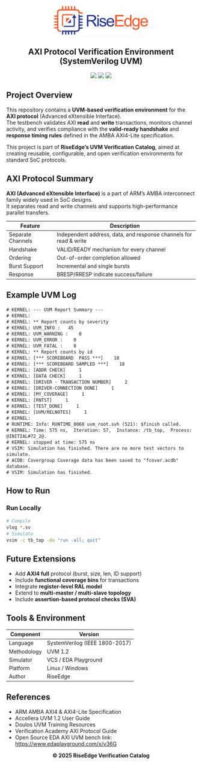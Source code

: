 <!-- PROJECT BANNER -->
<p align="center">
  <img src="../assets/logo.png" alt="RiseEdge Logo" width="250"/>
</p>

<h2 align="center">AXI Protocol Verification Environment (SystemVerilog UVM)</h2>

<p align="center">
  <!-- <a href="https://www.edaplayground.com/x/MjLG"><b>▶ Run on EDA Playground</b></a><br> -->
  <img src="https://img.shields.io/badge/Language-SystemVerilog-blue.svg"/>
  <img src="https://img.shields.io/badge/Methodology-UVM%201.2-green.svg"/>
  <img src="https://img.shields.io/badge/Simulator-VCS%2FEDAPlayground-orange.svg"/>
</p>


## Project Overview

This repository contains a **UVM-based verification environment** for the **AXI protocol** (Advanced eXtensible Interface).  
The testbench validates AXI **read** and **write** transactions, monitors channel activity, and verifies compliance with the **valid-ready handshake** and **response timing rules** defined in the AMBA AXI4-Lite specification.

This project is part of **RiseEdge’s UVM Verification Catalog**, aimed at creating reusable, configurable, and open verification environments for standard SoC protocols.

## AXI Protocol Summary

**AXI (Advanced eXtensible Interface)** is a part of ARM’s AMBA interconnect family widely used in SoC designs.  
It separates read and write channels and supports high-performance parallel transfers.

| Feature | Description |
|----------|--------------|
| Separate Channels | Independent address, data, and response channels for read & write |
| Handshake | VALID/READY mechanism for every channel |
| Ordering | Out-of-order completion allowed |
| Burst Support | Incremental and single bursts |
| Response | BRESP/RRESP indicate success/failure |


## Example UVM Log

```
# KERNEL: --- UVM Report Summary ---
# KERNEL: 
# KERNEL: ** Report counts by severity
# KERNEL: UVM_INFO :   45
# KERNEL: UVM_WARNING :    0
# KERNEL: UVM_ERROR :    0
# KERNEL: UVM_FATAL :    0
# KERNEL: ** Report counts by id
# KERNEL: [*** SCOREBOARD  PASS ***]    18
# KERNEL: [*** SCOREBOARD SAMPLED ***]    18
# KERNEL: [ADDR CHECK]     1
# KERNEL: [DATA CHECK]     1
# KERNEL: [DRIVER - TRANSACTION NUMBER]     2
# KERNEL: [DRIVER-CONNECTION DONE]     1
# KERNEL: [MY_COVERAGE]     1
# KERNEL: [RNTST]     1
# KERNEL: [TEST_DONE]     1
# KERNEL: [UVM/RELNOTES]     1
# KERNEL: 
# RUNTIME: Info: RUNTIME_0068 uvm_root.svh (521): $finish called.
# KERNEL: Time: 575 ns,  Iteration: 57,  Instance: /tb_top,  Process: @INITIAL#72_2@.
# KERNEL: stopped at time: 575 ns
# VSIM: Simulation has finished. There are no more test vectors to simulate.
# ACDB: Covergroup Coverage data has been saved to "fcover.acdb" database.
# VSIM: Simulation has finished.

````

## How to Run

<!-- ### Run Online
**EDA Playground Link:** [https://www.edaplayground.com/x/MjLG](https://www.edaplayground.com/x/MjLG)
1. Open the link above  
2. Select **UVM 1.2 + QuestaSim**  
3. Click **Run**  
4. View simulation logs and waveforms -->

### Run Locally
```bash
# Compile
vlog *.sv
# Simulate
vsim -c tb_top -do "run -all; quit"
````


## Future Extensions

* Add **AXI4 full** protocol (burst, size, len, ID support)
* Include **functional coverage bins** for transactions
* Integrate **register-level RAL model**
* Extend to **multi-master / multi-slave topology**
* Include **assertion-based protocol checks (SVA)**


## Tools & Environment

| Component   | Version                                                           |
| ----------- | ----------------------------------------------------------------- |
| Language    | SystemVerilog (IEEE 1800-2017)                                    |
| Methodology | UVM 1.2                                                           |
| Simulator   | VCS / EDA Playground                                              |
| Platform    | Linux / Windows                                                   |
| Author      | RiseEdge                                                          |


## References

* ARM AMBA AXI4 & AXI4-Lite Specification
* Accellera UVM 1.2 User Guide
* Doulos UVM Training Resources
* Verification Academy AXI Protocol Guide
* Open Source EDA AXI UVM bench link: https://www.edaplayground.com/x/v36G


<p align="center">
  <b>© 2025 RiseEdge Verification Catalog</b><br>
</p>

